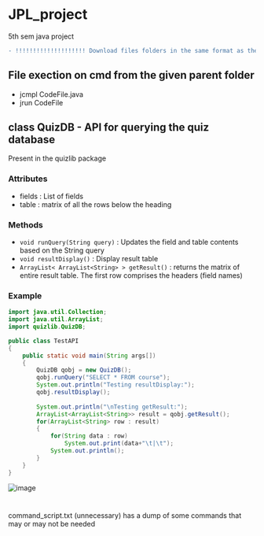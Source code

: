 # JPL_project
5th sem java project
```diff
- !!!!!!!!!!!!!!!!!!!! Download files folders in the same format as the repo !!!!!!!!!!!!!!!!!!!!
```
## File exection on cmd from the given parent folder
- jcmpl CodeFile.java
- jrun CodeFile

## class QuizDB - API for querying the quiz database
Present in the quizlib package
### Attributes
- fields : List of fields
- table : matrix of all the rows below the heading
### Methods
- ```void runQuery(String query)``` : Updates the field and table contents based on the String query
- ```void resultDisplay()``` : Display result table
- ```ArrayList< ArrayList<String> > getResult()``` : returns the matrix of entire result table. The first row comprises the headers (field names)
### Example
```java
import java.util.Collection;
import java.util.ArrayList;
import quizlib.QuizDB;

public class TestAPI
{
	public static void main(String args[])
	{
		QuizDB qobj = new QuizDB();
		qobj.runQuery("SELECT * FROM course");
		System.out.println("Testing resultDisplay:");
		qobj.resultDisplay();
		
		System.out.println("\nTesting getResult:");
		ArrayList<ArrayList<String>> result = qobj.getResult();
		for(ArrayList<String> row : result)
		{
			for(String data : row)
				System.out.print(data+"\t|\t");
			System.out.println();	
		}
	}
}
```
![image](https://user-images.githubusercontent.com/88941689/201488526-fea844f6-f106-45f2-9e02-62791cdb6314.png)

#
command_script.txt (unnecessary) has a dump of some commands that may or may not be needed
